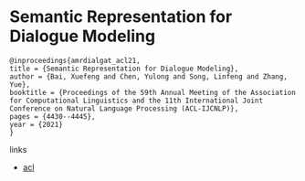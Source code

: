 # Semantic Representation for Dialogue Modeling

```
@inproceedings{amrdialgat_acl21,
title = {Semantic Representation for Dialogue Modeling},
author = {Bai, Xuefeng and Chen, Yulong and Song, Linfeng and Zhang, Yue},
booktitle = {Proceedings of the 59th Annual Meeting of the Association for Computational Linguistics and the 11th International Joint Conference on Natural Language Processing (ACL-IJCNLP)},
pages = {4430--4445},
year = {2021}
}
```

links
- [acl](https://aclanthology.org/2021.acl-long.342)
